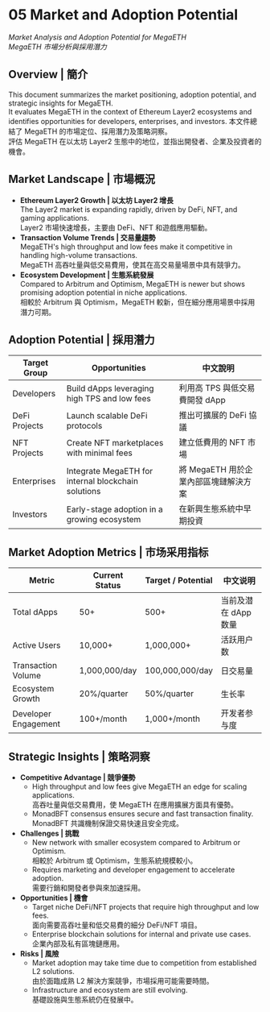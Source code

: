 # 05 Market and Adoption Potential  
*Market Analysis and Adoption Potential for MegaETH*  
*MegaETH 市場分析與採用潛力*

## Overview | 簡介
This document summarizes the market positioning, adoption potential, and strategic insights for MegaETH.  
It evaluates MegaETH in the context of Ethereum Layer2 ecosystems and identifies opportunities for developers, enterprises, and investors.
本文件總結了 MegaETH 的市場定位、採用潛力及策略洞察。  
評估 MegaETH 在以太坊 Layer2 生態中的地位，並指出開發者、企業及投資者的機會。

## Market Landscape | 市場概況
- **Ethereum Layer2 Growth | 以太坊 Layer2 增長**  
  The Layer2 market is expanding rapidly, driven by DeFi, NFT, and gaming applications.  
  Layer2 市場快速增長，主要由 DeFi、NFT 和遊戲應用驅動。
- **Transaction Volume Trends | 交易量趨勢**  
  MegaETH's high throughput and low fees make it competitive in handling high-volume transactions.  
  MegaETH 高吞吐量與低交易費用，使其在高交易量場景中具有競爭力。
- **Ecosystem Development | 生態系統發展**  
  Compared to Arbitrum and Optimism, MegaETH is newer but shows promising adoption potential in niche applications.  
  相較於 Arbitrum 與 Optimism，MegaETH 較新，但在細分應用場景中採用潛力可期。

## Adoption Potential | 採用潛力
| Target Group | Opportunities | 中文說明 |
|--------------|--------------|----------|
| Developers | Build dApps leveraging high TPS and low fees | 利用高 TPS 與低交易費開發 dApp |
| DeFi Projects | Launch scalable DeFi protocols | 推出可擴展的 DeFi 協議 |
| NFT Projects | Create NFT marketplaces with minimal fees | 建立低費用的 NFT 市場 |
| Enterprises | Integrate MegaETH for internal blockchain solutions | 將 MegaETH 用於企業內部區塊鏈解決方案 |
| Investors | Early-stage adoption in a growing ecosystem | 在新興生態系統中早期投資 |

## Market Adoption Metrics | 市场采用指标
| Metric | Current Status | Target / Potential | 中文说明 |
|--------|----------------|--------------------|----------|
| Total dApps | 50+ | 500+ | 当前及潜在 dApp 数量 |
| Active Users | 10,000+ | 1,000,000+ | 活跃用户数 |
| Transaction Volume | 1,000,000/day | 100,000,000/day | 日交易量 |
| Ecosystem Growth | 20%/quarter | 50%/quarter | 生长率 |
| Developer Engagement | 100+/month | 1,000+/month | 开发者参与度 |

## Strategic Insights | 策略洞察
- **Competitive Advantage | 競爭優勢**  
  - High throughput and low fees give MegaETH an edge for scaling applications.  
    高吞吐量與低交易費用，使 MegaETH 在應用擴展方面具有優勢。  
  - MonadBFT consensus ensures secure and fast transaction finality.  
    MonadBFT 共識機制保證交易快速且安全完成。  
- **Challenges | 挑戰**  
  - New network with smaller ecosystem compared to Arbitrum or Optimism.  
    相較於 Arbitrum 或 Optimism，生態系統規模較小。  
  - Requires marketing and developer engagement to accelerate adoption.  
    需要行銷和開發者參與來加速採用。
- **Opportunities | 機會**  
  - Target niche DeFi/NFT projects that require high throughput and low fees.  
    面向需要高吞吐量和低交易費的細分 DeFi/NFT 項目。  
  - Enterprise blockchain solutions for internal and private use cases.  
    企業內部及私有區塊鏈應用。  
- **Risks | 風險**  
  - Market adoption may take time due to competition from established L2 solutions.  
    由於面臨成熟 L2 解決方案競爭，市場採用可能需要時間。  
  - Infrastructure and ecosystem are still evolving.  
    基礎設施與生態系統仍在發展中。
